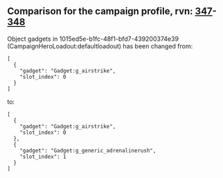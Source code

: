 ## Comparison for the campaign profile, rvn: [347](https://github.com/PRO100KatYT/FortniteProfileRevisions/tree/main/profiles/campaign/347%20campaign.json)-[348](https://github.com/PRO100KatYT/FortniteProfileRevisions/tree/main/profiles/campaign/348%20campaign.json)

Object gadgets in 1015ed5e-b1fc-48f1-bfd7-439200374e39 (CampaignHeroLoadout:defaultloadout) has been changed from:

```
[
  {
    "gadget": "Gadget:g_airstrike",
    "slot_index": 0
  }
]
```

to:

```
[
  {
    "gadget": "Gadget:g_airstrike",
    "slot_index": 0
  },
  {
    "gadget": "Gadget:g_generic_adrenalinerush",
    "slot_index": 1
  }
]
```

<br><br>
